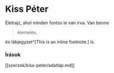 # Kiss Péter

Életrajz, ahol minden fontos le van írva. Van benne 

> kiemelés,

és lábjegyzet^[This is an inline footnote.] is.

### Írások

[[szerzok/kiss-peter/adatlap.md]]




